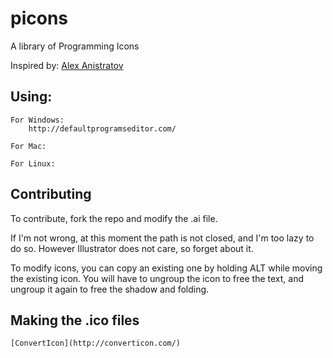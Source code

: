 # picons
A library of Programming Icons

Inspired by: [Alex Anistratov](https://dribbble.com/shots/1008644-Files-html-css-php-js)

## Using:

	For Windows:
		http://defaultprogramseditor.com/

	For Mac:

	For Linux:

## Contributing
To contribute, fork the repo and modify the .ai file.

If I'm not wrong, at this moment the path is not closed, and I'm too lazy to do so. However Illustrator does not care, so forget about it.

To modify icons, you can copy an existing one by holding ALT while moving the existing icon.
You will have to ungroup the icon to free the text, and ungroup it again to free the shadow and folding.


## Making the .ico files
	[ConvertIcon](http://converticon.com/)
	